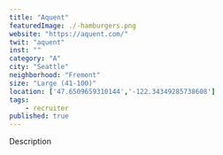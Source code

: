 ```yaml
---
title: "Aquent"
featuredImage: ./-hamburgers.png
website: "https://aquent.com/"
twit: "aquent"
inst: ""
category: "A"
city: "Seattle"
neighborhood: "Fremont"
size: "Large (41-100)"
location: ['47.6509659310144','-122.34349285738608']
tags:
    - recruiter
published: true
---
```


Description
